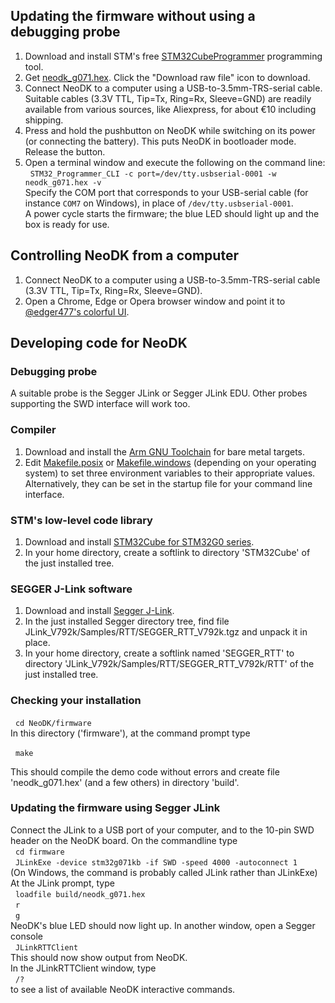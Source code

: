 ## Updating the firmware without using a debugging probe
1. Download and install STM's free [STM32CubeProgrammer](https://www.st.com/en/development-tools/stm32cubeprog.html) programming tool.
2. Get [neodk_g071.hex](https://github.com/Onwrikbaar/NeoDK/tree/main/firmware/build/neodk_g071.hex). Click the "Download raw file" icon to download.
3. Connect NeoDK to a computer using a USB-to-3.5mm-TRS-serial cable. Suitable cables (3.3V TTL, Tip=Tx, Ring=Rx, Sleeve=GND) are readily available from various sources, like Aliexpress, for about €10 including shipping.
4. Press and hold the pushbutton on NeoDK while switching on its power (or connecting the battery). This puts NeoDK in bootloader mode. Release the button.
5. Open a terminal window and execute the following on the command line:<br/>
&nbsp;&nbsp;`STM32_Programmer_CLI -c port=/dev/tty.usbserial-0001 -w neodk_g071.hex -v`<br/>
Specify the COM port that corresponds to your USB-serial cable (for instance `COM7` on Windows), in place of `/dev/tty.usbserial-0001`.<br/>
A power cycle starts the firmware; the blue LED should light up and the box is ready for use.

## Controlling NeoDK from a computer
1. Connect NeoDK to a computer using a USB-to-3.5mm-TRS-serial cable (3.3V TTL, Tip=Tx, Ring=Rx, Sleeve=GND).
2. Open a Chrome, Edge or Opera browser window and point it to [@edger477's colorful UI](https://edger477.github.io/neodk-ui/).

## Developing code for NeoDK
### Debugging probe
A suitable probe is the Segger JLink or Segger JLink EDU. Other probes supporting the SWD interface will work too.

### Compiler
1. Download and install the [Arm GNU Toolchain](https://developer.arm.com/Tools%20and%20Software/GNU%20Toolchain) for bare metal targets.
2. Edit [Makefile.posix](toolchain/gcc/Makefile.posix) or [Makefile.windows](toolchain/gcc/Makefile.windows) (depending on your operating system) to set three environment variables to their appropriate values. Alternatively, they can be set in the startup file for your command line interface.

### STM's low-level code library
1. Download and install [STM32Cube for STM32G0 series](https://www.st.com/en/embedded-software/stm32cubeg0.html).
2. In your home directory, create a softlink to directory 'STM32Cube' of the just installed tree.

### SEGGER J-Link software
1. Download and install [Segger J-Link](https://www.segger.com/downloads/jlink/).
2. In the just installed Segger directory tree, find file JLink_V792k/Samples/RTT/SEGGER_RTT_V792k.tgz and unpack it in place.
3. In your home directory, create a softlink named 'SEGGER_RTT' to directory 'JLink_V792k/Samples/RTT/SEGGER_RTT_V792k/RTT' of the just installed tree.

### Checking your installation
&nbsp;&nbsp;`cd NeoDK/firmware`<br/>
In this directory ('firmware'), at the command prompt type

&nbsp;&nbsp;`make`

This should compile the demo code without errors and create file 'neodk_g071.hex' (and a few others) in directory 'build'.

### Updating the firmware using Segger JLink
Connect the JLink to a USB port of your computer, and to the 10-pin SWD header on the NeoDK board.
On the commandline type<br/>
&nbsp;&nbsp;`cd firmware`<br/>
&nbsp;&nbsp;`JLinkExe -device stm32g071kb -if SWD -speed 4000 -autoconnect 1`<br>
(On Windows, the command is probably called JLink rather than JLinkExe)<br>
At the JLink prompt, type<br>
&nbsp;&nbsp;`loadfile build/neodk_g071.hex`<br>
&nbsp;&nbsp;`r`<br>
&nbsp;&nbsp;`g`<br>
NeoDK's blue LED should now light up.
In another window, open a Segger console<br>
&nbsp;&nbsp;`JLinkRTTClient`<br>
This should now show output from NeoDK.<br>
In the JLinkRTTClient window, type<br>
&nbsp;&nbsp;`/?`<br>
to see a list of available NeoDK interactive commands.
